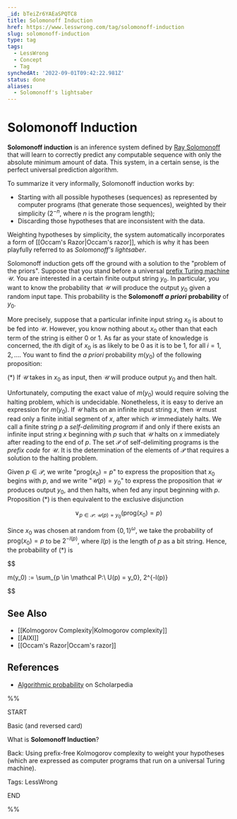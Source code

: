 ```yaml
---
_id: bTeiZr6YAEaSPQTC8
title: Solomonoff Induction
href: https://www.lesswrong.com/tag/solomonoff-induction
slug: solomonoff-induction
type: tag
tags:
  - LessWrong
  - Concept
  - Tag
synchedAt: '2022-09-01T09:42:22.981Z'
status: done
aliases: 
  - Solomonoff's lightsaber
---
```


# Solomonoff Induction

**Solomonoff induction** is an inference system defined by [Ray Solomonoff](https://en.wikipedia.org/wiki/Ray_Solomonoff) that will learn to correctly predict any computable sequence with only the absolute minimum amount of data. This system, in a certain sense, is the perfect universal prediction algorithm. 

To summarize it very informally, Solomonoff induction works by:

- Starting with all possible hypotheses (sequences) as represented by computer programs (that generate those sequences), weighted by their simplicity ($2^{-n}$, where $n$ is the program length);
- Discarding those hypotheses that are inconsistent with the data.

Weighting hypotheses by simplicity, the system automatically incorporates a form of [[Occam's Razor|Occam's razor]], which is why it has been playfully referred to as *Solomonoff's lightsaber*.

Solomonoff induction gets off the ground with a solution to the "problem of the priors". Suppose that you stand before a universal [prefix Turing machine](http://www.scholarpedia.org/article/Algorithmic_complexity#Prefix_Turing_machine) $\mathcal U$. You are interested in a certain finite output string $y_0$. In particular, you want to know the probability that $\mathcal U$ will produce the output $y_0$ given a random input tape. This probability is the **Solomonoff** ***a priori*** **probability** of $y_0$.

More precisely, suppose that a particular infinite input string $x_0$ is about to be fed into $\mathcal U$. However, you know nothing about $x_0$ other than that each term of the string is either $0$ or $1$. As far as your state of knowledge is concerned, the $i$th digit of $x_0$ is as likely to be $0$ as it is to be $1$, for all $i = 1,\, 2,\, \dots$. You want to find the *a priori* probability $m(y_0)$ of the following proposition:

(\*) If $\mathcal U$ takes in $x_0$ as input, then $\mathcal U$ will produce output $y_0$ and then halt.

Unfortunately, computing the exact value of $m(y_0)$ would require solving the halting problem, which is undecidable. Nonetheless, it is easy to derive an expression for $m(y_0)$. If $\mathcal U$ halts on an infinite input string $x$, then $\mathcal U$ must read only a finite initial segment of $x$, after which $\mathcal U$ immediately halts. We call a finite string $p$ a *self-delimiting program* if and only if there exists an infinite input string $x$ beginning with $p$ such that $\mathcal U$ halts on $x$ immediately after reading to the end of $p$. The set $\mathcal P$ of self-delimiting programs is the *prefix code* for $\mathcal U$. It is the determination of the elements of $\mathcal P$ that requires a solution to the halting problem.

Given $p \in \mathcal P$, we write "$\text{prog} (x_0) = p$" to express the proposition that $x_0$ begins with $p$, and we write "$\mathcal U(p) = y_0$" to express the proposition that $\mathcal U$ produces output $y_0$, and then halts, when fed any input beginning with *p*. Proposition (\*) is then equivalent to the exclusive disjunction

$$\vee_{p \in \mathcal P:\ \mathcal U(p) = y_0}(\text{prog}(x_0) = p)$$

Since $x_0$ was chosen at random from $\{0, 1\}^ω$, we take the probability of $\text{prog} (x_0) = p$ to be $2^{-l(p)}$, where $l(p)$ is the length of $p$ as a bit string. Hence, the probability of (\*) is

$$

m(y_0) := \sum_{p \in \mathcal P:\ U(p) = y_0}\, 2^{-l(p)}

$$

## See Also

- [[Kolmogorov Complexity|Kolmogorov complexity]]
- [[AIXI]]
- [[Occam's Razor|Occam's razor]] 

## References

- [Algorithmic probability](http://www.scholarpedia.org/article/Algorithmic_probability) on Scholarpedia

%%

START

Basic (and reversed card)

What is **Solomonoff Induction**?

Back: Using prefix-free Kolmogorov complexity to weight your hypotheses (which are expressed as computer programs that run on a universal Turing machine).

Tags: LessWrong

END

%%
